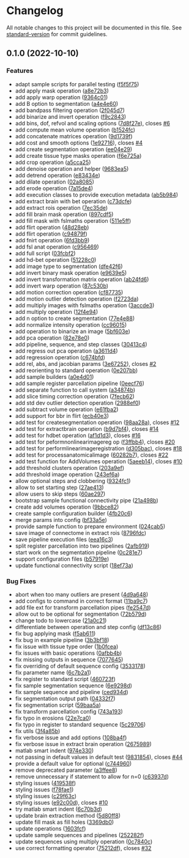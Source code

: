 # Changelog

All notable changes to this project will be documented in this file. See [standard-version](https://github.com/conventional-changelog/standard-version) for commit guidelines.

## 0.1.0 (2022-10-10)


### Features

* adapt sample scripts for parallel testing ([f5f5f75](https://github.com/juancarlosfarah/apero/commit/f5f5f75f4f40641c24a17f3e90a3c5ea62f01dbe))
* add apply mask operation ([a8e72b3](https://github.com/juancarlosfarah/apero/commit/a8e72b3d62cebf6ec0eb3e9a9d25a36de446ba64))
* add apply warp operation ([9364c01](https://github.com/juancarlosfarah/apero/commit/9364c019d1bae4b75d15ddcd27dbde1ab113fd35))
* add B option to segmentation ([a4e4e60](https://github.com/juancarlosfarah/apero/commit/a4e4e602d82693f965097ce1e1e4ae24d81dc758))
* add bandpass filtering operation ([2f045d7](https://github.com/juancarlosfarah/apero/commit/2f045d73c34a4390899baf93192020c9a6e3c830))
* add binarize and invert operation ([f9c2843](https://github.com/juancarlosfarah/apero/commit/f9c284395291e22a76eb80af8b35bc029e48d1cd))
* add bins, dof, refvol and scaling options ([7d8f27e](https://github.com/juancarlosfarah/apero/commit/7d8f27e92e578126bb37995b5a4093d26f5cb441)), closes [#6](https://github.com/juancarlosfarah/apero/issues/6)
* add compute mean volume operation ([b1524fc](https://github.com/juancarlosfarah/apero/commit/b1524fc0b68568b8c24a6da72ce49a5b79afd617))
* add concatenate matrices operation ([9d1739f](https://github.com/juancarlosfarah/apero/commit/9d1739fd297a7a07ddb0639a314dfc08d14bd23d))
* add cost and smooth options ([1e92716](https://github.com/juancarlosfarah/apero/commit/1e92716fb568972461d99c3569d1cc7a944df689)), closes [#4](https://github.com/juancarlosfarah/apero/issues/4)
* add create segmentation operation ([ee04e29](https://github.com/juancarlosfarah/apero/commit/ee04e295928d20f9db47669b1f3a9a1e77f27172))
* add create tissue type masks operation ([f6e725a](https://github.com/juancarlosfarah/apero/commit/f6e725a386224cb1784b244cef33c494afc47d83))
* add crop operation ([a5cca25](https://github.com/juancarlosfarah/apero/commit/a5cca259151338f03f2319c98ac1af1cdcd64810))
* add denoise operation and helper ([9683ea5](https://github.com/juancarlosfarah/apero/commit/9683ea59b2fa5437cfa4ac018d80bc46f12e5584))
* add detrend operation ([e83434e](https://github.com/juancarlosfarah/apero/commit/e83434e4560e78e2fa4c8c16c019df13f321b350))
* add dilate operation ([02a8085](https://github.com/juancarlosfarah/apero/commit/02a8085c13411dd2225acf09980542f0f5d371d8))
* add erode operation ([7a15de4](https://github.com/juancarlosfarah/apero/commit/7a15de4e40367b25ae6aa2c0b946e5023ec83954))
* add execution classes to provide execution metadata ([ab5b984](https://github.com/juancarlosfarah/apero/commit/ab5b98476bcee5f61c346d7f7c86a689e5cf7490))
* add extract brain with bet operation ([c73dcfe](https://github.com/juancarlosfarah/apero/commit/c73dcfef1e83f2ef896ea80f244596c65f3b292c))
* add extract rois operation ([7ec35de](https://github.com/juancarlosfarah/apero/commit/7ec35de75889df8d248f0f36ff7be4b6f1d59290))
* add fill brain mask operation ([897cdf5](https://github.com/juancarlosfarah/apero/commit/897cdf5babed06f1404bab5e91b509303f325b2d))
* add fill mask with fslmaths operation ([511e5ff](https://github.com/juancarlosfarah/apero/commit/511e5ffd2f171193535391ed069a791847fa2d0f))
* add flirt operation ([48d28eb](https://github.com/juancarlosfarah/apero/commit/48d28eb122f5a216a3bf716d1390a9d08a32ec3e))
* add flirt operation ([c94879f](https://github.com/juancarlosfarah/apero/commit/c94879f44ad126ee54a9a74647c175057b1e801c))
* add fnirt operation ([6fd3bb9](https://github.com/juancarlosfarah/apero/commit/6fd3bb9d71402e18d638f691cc365329f9454fe0))
* add fsl anat operation ([c956469](https://github.com/juancarlosfarah/apero/commit/c956469e1fd762d2de21ceca1bab85af0fcd8286))
* add full script ([03fcbf2](https://github.com/juancarlosfarah/apero/commit/03fcbf21916758c300699fd4e02580f421dce2ff))
* add hd-bet operation ([51228c0](https://github.com/juancarlosfarah/apero/commit/51228c088e4e773f3f96a5de16991b62b7804d29))
* add image type to segmentation ([dfe42f6](https://github.com/juancarlosfarah/apero/commit/dfe42f6412b1b3bc91f41660abb65fb69d44e064))
* add invert binary mask operation ([e9639e5](https://github.com/juancarlosfarah/apero/commit/e9639e59b672aaa604f30509666c416456a81634))
* add invert transformation matrix operation ([ab24fd6](https://github.com/juancarlosfarah/apero/commit/ab24fd6db3d071d64b532541740e53d4d43423b0))
* add invert warp operation ([87c530b](https://github.com/juancarlosfarah/apero/commit/87c530b2d5ab3f70f031bd773c47f99ec570e69f))
* add motion correction operation ([cf87735](https://github.com/juancarlosfarah/apero/commit/cf877354ba514e7b9ffe6da8a49d9d68696ca210))
* add motion outlier detection operation ([f2723da](https://github.com/juancarlosfarah/apero/commit/f2723dadbf39cff6e852c43e83cbe84eac66d3b4))
* add multiply images with fslmaths operation ([3accde3](https://github.com/juancarlosfarah/apero/commit/3accde3b776890d49c6f8a94378bf2a2f50d61e8))
* add multiply operation ([12f4e94](https://github.com/juancarlosfarah/apero/commit/12f4e9484b908d859690ccb0cee1f1536e448cd1))
* add n option to create segmentation ([77e4e88](https://github.com/juancarlosfarah/apero/commit/77e4e884d5515d5a70291e17e52b86cac5fa73f2))
* add normalize intensity operation ([cc96015](https://github.com/juancarlosfarah/apero/commit/cc9601566de501a0f46f54995a1440d087b71b68))
* add operation to binarize an image ([5bf603e](https://github.com/juancarlosfarah/apero/commit/5bf603e1b98460a28549b10da23ade598cc744ec))
* add pca operation ([82e78e0](https://github.com/juancarlosfarah/apero/commit/82e78e05cc93dd4cf7b51a99a4907e69dadbeddb))
* add pipeline, sequence, and step classes ([30413c4](https://github.com/juancarlosfarah/apero/commit/30413c490a22a1e931f206552218cda0cd80ac01))
* add regress out pca operation ([a3611d4](https://github.com/juancarlosfarah/apero/commit/a3611d49d91c9159f1d8dcdedb2223085fc93d9c))
* add regression operation ([c674bfd](https://github.com/juancarlosfarah/apero/commit/c674bfda92f04067fdfc9bd6b83c95668bab7737))
* add rel, abs, and jacobian params ([3e67252](https://github.com/juancarlosfarah/apero/commit/3e672520ff6bae979f498c61691b6d3c4f584f66)), closes [#2](https://github.com/juancarlosfarah/apero/issues/2)
* add reorienting to standard operation ([0e207bb](https://github.com/juancarlosfarah/apero/commit/0e207bb10cdb9d74d6838f05787dcdd16e7c5f43))
* add sample builders ([a0e4d01](https://github.com/juancarlosfarah/apero/commit/a0e4d01cd54ef8dd0bda14c153da0f1e5669aae2))
* add sample register parcellation pipeline ([0eecf76](https://github.com/juancarlosfarah/apero/commit/0eecf769bfd9008ee03019a6715386f77252e012))
* add separate function to call system ([a34874b](https://github.com/juancarlosfarah/apero/commit/a34874b7453b12916505ded1b88de692de623048))
* add slice timing correction operation ([7fecb62](https://github.com/juancarlosfarah/apero/commit/7fecb629327bd9165d4b71d0484033d8698c9b42))
* add std dev outlier detection operation ([2988ef0](https://github.com/juancarlosfarah/apero/commit/2988ef0e5e586e4bde2c40980676986d7cd355cc))
* add subtract volume operation ([e61fba2](https://github.com/juancarlosfarah/apero/commit/e61fba2ee230145ce5ee68c98d9f7cfe0fffd1c3))
* add support for bbr in flirt ([ecb40e3](https://github.com/juancarlosfarah/apero/commit/ecb40e346ffefe0b8860eccf693b2d2a5dd19ddd))
* add test for createsegmentation operation ([98aa28a](https://github.com/juancarlosfarah/apero/commit/98aa28ad9aedaa00ec3cb43f987be176ffcecdbd)), closes [#12](https://github.com/juancarlosfarah/apero/issues/12)
* add test for extractbrain operation ([b9d7bf4](https://github.com/juancarlosfarah/apero/commit/b9d7bf48a7f060b0fc82b943677077de68e2121d)), closes [#14](https://github.com/juancarlosfarah/apero/issues/14)
* add test for hdbet operation ([af1d1d3](https://github.com/juancarlosfarah/apero/commit/af1d1d339bbfd7606b167c7f9fc8ad779cb827cd)), closes [#16](https://github.com/juancarlosfarah/apero/issues/16)
* add test for peformnonlinearimagereg op ([f3ffbb4](https://github.com/juancarlosfarah/apero/commit/f3ffbb41af9e44d02a1d6e3e9021d05411f33162)), closes [#20](https://github.com/juancarlosfarah/apero/issues/20)
* add test for performlinearimageregistration ([d305bac](https://github.com/juancarlosfarah/apero/commit/d305bac8aa3aa17d55c35b8d7b38288abaf156c3)), closes [#18](https://github.com/juancarlosfarah/apero/issues/18)
* add test for processanatomicalimage ([60282b7](https://github.com/juancarlosfarah/apero/commit/60282b7ce342d73da8d55c381d006ebe19efe0de)), closes [#22](https://github.com/juancarlosfarah/apero/issues/22)
* add test function for AddVolumes operation ([5aeeb14](https://github.com/juancarlosfarah/apero/commit/5aeeb14b4dc058be714d87428846c88d285bf74e)), closes [#10](https://github.com/juancarlosfarah/apero/issues/10)
* add threshold clusters operation ([203a9ef](https://github.com/juancarlosfarah/apero/commit/203a9efc2d5290cd60c9884f130a168115bbd7fd))
* add threshold image operation ([243ef6a](https://github.com/juancarlosfarah/apero/commit/243ef6a06de5b33cc1bdba50e1af3357849fc01b))
* allow optional steps and clobbering ([9324fc1](https://github.com/juancarlosfarah/apero/commit/9324fc1a83735a26f08456a4eb60ea4365731183))
* allow to set starting step ([27ae413](https://github.com/juancarlosfarah/apero/commit/27ae413e094b915b95abaf490f63fee2f3722e78))
* allow users to skip steps ([60ae297](https://github.com/juancarlosfarah/apero/commit/60ae2970b70f03bbb78fdf59067f9699d8869fbb))
* bootstrap sample functional connectivity pipe ([21a498b](https://github.com/juancarlosfarah/apero/commit/21a498b6402a43687689892e09732424c794a2f4))
* create add volumes operation ([9bbce82](https://github.com/juancarlosfarah/apero/commit/9bbce8295a5a61bd49be2434a6226f2aefcf5977))
* create sample configuration builder ([4fb20c6](https://github.com/juancarlosfarah/apero/commit/4fb20c64741e9d2096cb3f734d9c670f79d6bcb7))
* merge params into config ([bf33a5e](https://github.com/juancarlosfarah/apero/commit/bf33a5ee63ffe77ba3070894ba787aa878a33a32))
* provide sample function to prepare environment ([024cab5](https://github.com/juancarlosfarah/apero/commit/024cab5b2b3289a82d47e0f44496ac80c2ce12c4))
* save image of connectome in extract rois ([8796fdc](https://github.com/juancarlosfarah/apero/commit/8796fdcfe7af9312d25c49783393fabb737afd38))
* save pipeline execution files ([eea16c3](https://github.com/juancarlosfarah/apero/commit/eea16c39d1f24970cd8d4f3d6b3e333f0460672d))
* split register parcellation into two pipelines ([2afb919](https://github.com/juancarlosfarah/apero/commit/2afb919ae7d27dfca8eab0e5b62ad068608cc4e6))
* start work on the segmentation pipeline ([0c281e7](https://github.com/juancarlosfarah/apero/commit/0c281e7e6e02d13eda6029e775496a1bb05fceae))
* support configuration files ([b57919e](https://github.com/juancarlosfarah/apero/commit/b57919ee0f68767cf1f0d494e8182f0463493e3c))
* update functional connectivity script ([18ef73a](https://github.com/juancarlosfarah/apero/commit/18ef73a1a3f308f3f9d205202e87616615572aec))


### Bug Fixes

* abort when too many outliers are present ([4d9a648](https://github.com/juancarlosfarah/apero/commit/4d9a6486c86306c8c2019d056f046c6de87f06a8))
* add configs to command in correct format ([11ba9c7](https://github.com/juancarlosfarah/apero/commit/11ba9c7029214594290fefbd09c3f1c96170998d))
* add file ext for transform parcellation pipes ([fe2547d](https://github.com/juancarlosfarah/apero/commit/fe2547de108e558de3ed8dcc6c27a5a4c2a3c039))
* allow out to be optional for segmentation ([72b579d](https://github.com/juancarlosfarah/apero/commit/72b579d2f11479a990b59a18599d7094b69b7c07))
* change todo to lowercase ([21a0c21](https://github.com/juancarlosfarah/apero/commit/21a0c215511716ae9f73b524f1e7a3de4eed6f8a))
* differentiate between operation and step config ([df13c86](https://github.com/juancarlosfarah/apero/commit/df13c86181e180da96bb525f26d044f27ea8436a))
* fix bug applying mask ([f5ab611](https://github.com/juancarlosfarah/apero/commit/f5ab6113dc7048cc16bc8978a57293dacfe981a9))
* fix bug in example pipeline ([3b3bf18](https://github.com/juancarlosfarah/apero/commit/3b3bf185ed1bf5a1c6cc8ab8ddf3c9d0050886e2))
* fix issue with tissue type order ([1b0fcea](https://github.com/juancarlosfarah/apero/commit/1b0fceac8b5735feb1f683d83f0b1a353c46d2f7))
* fix issues with basic operations ([0afbb4b](https://github.com/juancarlosfarah/apero/commit/0afbb4ba59625e2e827169e55c6c79c1c3009dee))
* fix missing outputs in sequence ([7077645](https://github.com/juancarlosfarah/apero/commit/70776456b6df4aea45879659caaaee3dadcd7e4b))
* fix overriding of default sequence config ([3533178](https://github.com/juancarlosfarah/apero/commit/35331784a559dba3318d6b639bae538a7b60a600))
* fix parameter name ([6c7b2a1](https://github.com/juancarlosfarah/apero/commit/6c7b2a129288c454476faa162b9ea269fc8712df))
* fix register to standard script ([460723f](https://github.com/juancarlosfarah/apero/commit/460723fcc75bba3d8fd184d04d7757597a940b2d))
* fix sample segmentation sequence ([6e9298d](https://github.com/juancarlosfarah/apero/commit/6e9298d75fcf24442b949d192f1c1342ff65cf17))
* fix sample sequence and pipeline ([ced934d](https://github.com/juancarlosfarah/apero/commit/ced934df1b77a2d622b32ca711b707529ac81cb2))
* fix segmentation output path ([04332f7](https://github.com/juancarlosfarah/apero/commit/04332f7300e8fe00b66e28a8f40b9f5a8fd348ab))
* fix segmentation script ([59baa5a](https://github.com/juancarlosfarah/apero/commit/59baa5a18c0d6bba3e1abd35418d4a1e7244ec2a))
* fix transform parcellation config ([743a193](https://github.com/juancarlosfarah/apero/commit/743a19301b28f1b5d1662bde898970be7a4592af))
* fix typo in erosions ([22e7ca0](https://github.com/juancarlosfarah/apero/commit/22e7ca048f429ea4690439f94b462cb1b3eac6cf))
* fix typo in register to standard sequence ([5c29706](https://github.com/juancarlosfarah/apero/commit/5c297068b97c3d3a8da7ea6cd9fd13daa2710b78))
* fix utils ([3f4a85b](https://github.com/juancarlosfarah/apero/commit/3f4a85b39cf21facefd5d27966016f007c41bf6a))
* fix verbose issue and add options ([108ba4f](https://github.com/juancarlosfarah/apero/commit/108ba4f2810ed202cfbd39b8f41ed1b3d2c8bc1d))
* fix verbose issue in extract brain operation ([2675989](https://github.com/juancarlosfarah/apero/commit/267598963c8332918daf382da647c36c3109af6b))
* matlab smart indent ([974e330](https://github.com/juancarlosfarah/apero/commit/974e3301f6bd3b9ede33bc4c40d4735fa4df8c7b))
* not passing in default values in default test ([9831854](https://github.com/juancarlosfarah/apero/commit/9831854af1237b1561d043fd1ce1c14168e61658)), closes [#44](https://github.com/juancarlosfarah/apero/issues/44)
* provide a default value for optional ([c744960](https://github.com/juancarlosfarah/apero/commit/c744960f8957e2b721218b75871a23af82412e5c))
* remove deprecated parameter ([a3ffee8](https://github.com/juancarlosfarah/apero/commit/a3ffee8d99202368ee5aff983649a66a172f306e))
* remove unnecessary if statement to allow for n=0 ([c63937d](https://github.com/juancarlosfarah/apero/commit/c63937dc93184609cb1709fcd219463718eff3b8))
* styling issues ([419538f](https://github.com/juancarlosfarah/apero/commit/419538f7f8fd74d725f9fac263a206d4ae03bafc))
* styling issues ([f78fae1](https://github.com/juancarlosfarah/apero/commit/f78fae1d8c110b46acae4b13373b139eb8512812))
* styling issues ([c29f63c](https://github.com/juancarlosfarah/apero/commit/c29f63c4495cbd7fa5de5a943a77f2e977932b10))
* styling issues ([e92c00d](https://github.com/juancarlosfarah/apero/commit/e92c00d1943839c46b46107434577c907480a11a)), closes [#10](https://github.com/juancarlosfarah/apero/issues/10)
* try matlab smart indent ([6c70b3d](https://github.com/juancarlosfarah/apero/commit/6c70b3d87d72a3f3d115976152a1705a8c9d82b4))
* update brain extraction method ([5d80ff8](https://github.com/juancarlosfarah/apero/commit/5d80ff884b5c5169540844de44ea181578b44f91))
* update fill mask as fill holes ([3369db0](https://github.com/juancarlosfarah/apero/commit/3369db04e6448d27e2607b68882be4eb684b755d))
* update operations ([1603fcf](https://github.com/juancarlosfarah/apero/commit/1603fcfef993e21bde99607623e2850d952027da))
* update sample sequences and pipelines ([252282f](https://github.com/juancarlosfarah/apero/commit/252282f88025398281678fd25a503833ccebef89))
* update sequences using multiply operation ([0c7840c](https://github.com/juancarlosfarah/apero/commit/0c7840c6ab9638c7bd1aa03bde38cb81b56919eb))
* use correct formatting operator ([75212df](https://github.com/juancarlosfarah/apero/commit/75212df42fa3baf888013277ec35b965cb310515)), closes [#32](https://github.com/juancarlosfarah/apero/issues/32)
